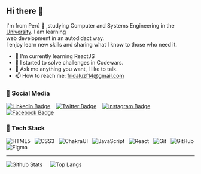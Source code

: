 ## Hi there 👋

I'm from Perú :rocket: ,studying Computer and Systems Engineering in the [University](https://portal.unas.edu.pe). I am learning <br>
web development in an autodidact way.<br>
I enjoy learn new skills and sharing what I know to those who need it.<br>

* 🌱 I'm currently learning ReactJS
* 🌱 I started to solve challenges in Codewars.
* 💬 Ask me anything you want, I like to talk.
* 📫 How to reach me: fridaluzf14@gmail.com

###  :busts_in_silhouette: Social Media
[![Linkedin Badge](https://img.shields.io/badge/-FridaLuz22-00599C?style=flat-square&logo=Linkedin&logoColor=white&link)](https://www.linkedin.com/in/fridaluz22/) &nbsp;&nbsp;
[![Twitter Badge](https://img.shields.io/badge/-FridaLuz22-007ACC?style=flat-square&logo=Twitter&logoColor=white&link)](https://twitter.com/FridaLuz22) &nbsp;&nbsp;
[![Instagram Badge](https://img.shields.io/badge/-FridaLuz22-orange?style=flat-square&logo=instagram&logoColor=white&link)](https://www.instagram.com/fridaluz22/) &nbsp;&nbsp;
[![Facebook Badge](https://img.shields.io/badge/-FridaLuz22-blue?style=flat-square&logo=facebook&logoColor=white&link)](https://www.facebook.com/FridaLuz22/)

### :star2: Tech Stack
![HTML5](https://img.shields.io/badge/-HTML5-E34F26?style=flat-square&logo=html5&logoColor=white) &nbsp;
![CSS3](https://img.shields.io/badge/-CSS3-1572B6?style=flat-square&logo=css3) &nbsp;
![ChakraUI](https://img.shields.io/badge/-ChakraUI-thistle?style=flat-square&logo=chakraui) &nbsp;
![JavaScript](https://img.shields.io/badge/-JavaScript-black?style=flat-square&logo=javascript) &nbsp;
![React](https://img.shields.io/badge/-React-black?style=flat-square&logo=react) &nbsp;
![Git](https://img.shields.io/badge/-Git-gray?style=flat-square&logo=git) &nbsp;
![GitHub](https://img.shields.io/badge/-GitHub-181717?style=flat-square&logo=github)
![Figma](https://img.shields.io/badge/-Figma-silver?style=flat-square&logoColor=black&logo=Figma) &nbsp;

----

![Github Stats](https://github-readme-stats.vercel.app/api?username=FridaLuz22&count_private=true&show_icons=true&include_all_commits=true&theme=gotham) &nbsp;&nbsp;&nbsp;
![Top Langs](https://github-readme-stats.vercel.app/api/top-langs/?username=FridaLuz22&hide=TeX&layout=compact&theme=gotham)


